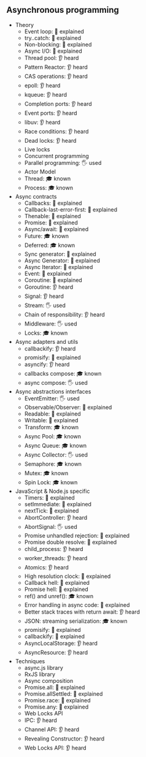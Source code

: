 ## Asynchronous programming

- Theory
  - Event loop: 🙋 explained
  - try..catch: 🙋 explained
  - Non-blocking: 🙋 explained
  - Async I/O: 🙋 explained
  - Thread pool: 👂 heard
  - Pattern Reactor: 👂 heard
  - CAS operations: 👂 heard
  - epoll: 👂 heard
  - kqueue: 👂 heard
  - Completion ports: 👂 heard
  - Event ports: 👂 heard
  - libuv: 👂 heard
  - Race conditions: 👂 heard
  - Dead locks: 👂 heard
  - Live locks
  - Concurrent programming
  - Parallel programming: 🖐️ used
  - Actor Model
  - Thread: 🎓 known
  - Process: 🎓 known
- Async contracts
  - Callbacks: 🙋 explained
  - Callback-last-error-first: 🙋 explained
  - Thenable: 🙋 explained
  - Promise: 🙋 explained
  - Async/await: 🙋 explained
  - Future: 🎓 known
  - Deferred: 🎓 known
  - Sync generator: 🙋 explained
  - Async Generator: 🙋 explained
  - Async Iterator: 🙋 explained
  - Event: 🙋 explained
  - Coroutine: 🙋 explained
  - Goroutine: 👂 heard
  - Signal: 👂 heard
  - Stream: 🖐️ used
  - Chain of responsibility: 👂 heard
  - Middleware: 🖐️ used
  - Locks: 🎓 known
- Async adapters and utils
  - callbackify: 👂 heard
  - promisify: 🙋 explained
  - asyncify: 👂 heard
  - callbacks compose: 🎓 known
  - async compose: 🖐️ used
- Async abstractions interfaces
  - EventEmitter: 🖐️ used
  - Observable/Observer: 🙋 explained
  - Readable: 🙋 explained
  - Writable: 🙋 explained
  - Transform: 🎓 known
  - Async Pool: 🎓 known
  - Async Queue: 🎓 known
  - Async Collector: 🖐️ used
  - Semaphore: 🎓 known
  - Mutex: 🎓 known
  - Spin Lock: 🎓 known
- JavaScript & Node.js specific
  - Timers: 🙋 explained
  - setImmediate: 🙋 explained
  - nextTick: 🙋 explained
  - AbortController: 👂 heard
  - AbortSignal: 🖐️ used
  - Promise unhandled rejection: 🙋 explained
  - Promise double resolve: 🙋 explained
  - child_process: 👂 heard
  - worker_threads: 👂 heard
  - Atomics: 👂 heard
  - High resolution clock: 🙋 explained
  - Callback hell: 🙋 explained
  - Promise hell: 🙋 explained
  - ref() and unref(): 🎓 known
  - Error handling in async code: 🙋 explained
  - Better stack traces with return await: 👂 heard
  - JSON: streaming serialization: 🎓 known
  - promisify: 🙋 explained
  - callbackify: 🙋 explained
  - AsyncLocalStorage: 👂 heard
  - AsyncResource: 👂 heard
- Techniques
  - async.js library
  - RxJS library
  - Async composition
  - Promise.all: 🙋 explained
  - Promise.allSettled: 🙋 explained
  - Promise.race: 🙋 explained
  - Promise.any: 🙋 explained
  - Web Locks API
  - IPC: 👂 heard
  - Channel API: 👂 heard
  - Revealing Constructor: 👂 heard
  - Web Locks API: 👂 heard
